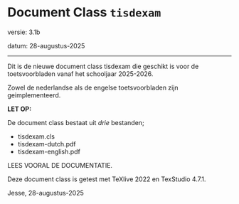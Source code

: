

# Document Class `tisdexam`

versie: 3.1b

datum:  28-augustus-2025


-----------------------
Dit is de nieuwe document class tisdexam die geschikt is voor de
toetsvoorbladen vanaf het schooljaar 2025-2026.

Zowel de nederlandse als de engelse toetsvoorbladen zijn geimplementeerd.

**LET OP:**

De document class bestaat uit *drie* bestanden;

* tisdexam.cls
* tisdexam-dutch.pdf
* tisdexam-english.pdf

LEES VOORAL DE DOCUMENTATIE.


Deze document class is getest met TeXlive 2022 en TexStudio 4.7.1.

Jesse, 28-augustus-2025
